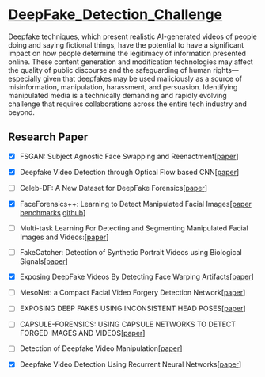 # [DeepFake_Detection_Challenge](https://www.kaggle.com/c/deepfake-detection-challenge/overview)

Deepfake techniques, which present realistic AI-generated videos of people doing and saying fictional things, have the potential to have a significant impact on how people determine the legitimacy of information presented online. These content generation and modification technologies may affect the quality of public discourse and the safeguarding of human rights—especially given that deepfakes may be used maliciously as a source of misinformation, manipulation, harassment, and persuasion. Identifying manipulated media is a technically demanding and rapidly evolving challenge that requires collaborations across the entire tech industry and beyond.



## Research Paper

- [x] FSGAN: Subject Agnostic Face Swapping and Reenactment[[paper](https://arxiv.org/pdf/1908.05932.pdf)]

- [x] Deepfake Video Detection through Optical Flow based CNN[[paper](http://openaccess.thecvf.com/content_ICCVW_2019/html/HBU/Amerini_Deepfake_Video_Detection_through_Optical_Flow_Based_CNN_ICCVW_2019_paper.html)]

- [ ] Celeb-DF: A New Dataset for DeepFake Forensics[[paper](https://arxiv.org/abs/1909.12962)]

- [x] FaceForensics++: Learning to Detect Manipulated Facial Images[[paper](https://arxiv.org/pdf/1901.08971.pdf) [benchmarks](http://kaldir.vc.in.tum.de/faceforensics_benchmark/) [github](https://github.com/ondyari/FaceForensics/)]

- [ ] Multi-task Learning For Detecting and Segmenting Manipulated Facial Images and Videos:[[paper](https://arxiv.org/abs/1906.06876)]

- [ ] FakeCatcher: Detection of Synthetic Portrait Videos using Biological Signals[[paper](https://arxiv.org/pdf/1901.02212.pdf)]

- [X] Exposing DeepFake Videos By Detecting Face Warping Artifacts[[paper](https://arxiv.org/pdf/1811.00656.pdf)]

- [ ] MesoNet: a Compact Facial Video Forgery Detection Network[[paper](https://arxiv.org/abs/1809.00888)]

- [ ] EXPOSING DEEP FAKES USING INCONSISTENT HEAD POSES[[paper](https://arxiv.org/pdf/1811.00661)]

- [ ] CAPSULE-FORENSICS: USING CAPSULE NETWORKS TO DETECT FORGED IMAGES AND VIDEOS[[paper](https://arxiv.org/pdf/1810.11215.pdf)]

- [ ] Detection of Deepfake Video Manipulation[[paper](https://www.researchgate.net/profile/Zeno_Geradts/publication/329814168_Detection_of_Deepfake_Video_Manipulation/links/5c1bdf7da6fdccfc705da03e/Detection-of-Deepfake-Video-Manipulation.pdf)]

- [x] Deepfake Video Detection Using Recurrent Neural Networks[[paper](https://engineering.purdue.edu/~dgueraco/content/deepfake.pdf)]
